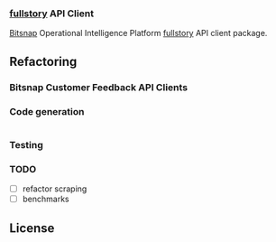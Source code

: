 ### [fullstory]() API Client

[Bitsnap](https://bitsnap.io) Operational Intelligence Platform [fullstory]() API client package.

## Refactoring

### Bitsnap Customer Feedback API Clients

### Code generation

```bash

```

### Testing

### TODO
 - [ ] refactor scraping
 - [ ] benchmarks

## License

